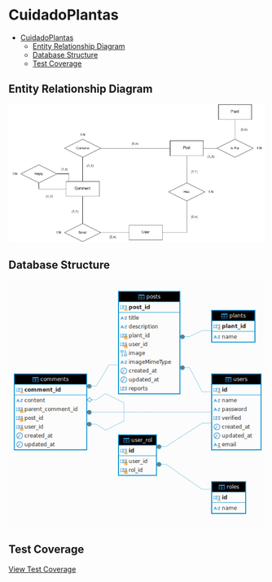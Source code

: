 # CuidadoPlantas
- [CuidadoPlantas](#cuidadoplantas)
  - [Entity Relationship Diagram](#entity-relationship-diagram)
  - [Database Structure](#database-structure)
  - [Test Coverage](#test-coverage)

## Entity Relationship Diagram

<div align="center">
<img src="Diagramas/DiagramaEntidadRelacion.drawio.png">
</div>

## Database Structure
<div align="center">
<img src="Diagramas/DiagramaBaseDeDatos.png">
</div>





## Test Coverage
[View Test Coverage](Plantas/coverage/index.html)